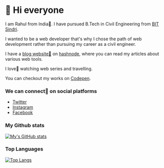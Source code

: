 # 👋 Hi everyone
 
I am Rahul from India🙂. I have pursued B.Tech in Civil Engineering from [BIT Sindri](https://www.bitsindri.ac.in/). 

I wanted to be a web developer that's why I chose the path of web development rather than pursuing my career as a civil engineer.

<!-- I am currently working on a [social network application](https://github.com/Rahulbaran/Sakha). -->

I have a [blog website📝](https://rahulbaran.hashnode.dev/) on [hashnode](https://hashnode.com/), where you can read my articles about various web tools.

I love💛 watching web series and travelling.

 You can checkout my works on [Codepen](https://codepen.io/rahulbaran).

 
 
 
### We can connect🤝 on social platforms

*  [Twitter](https://twitter.com/Rahul9422dev)
*  [Instagram](https://www.instagram.com/rahulkumar109422/)
*  [Facebook](https://www.facebook.com/rahulkumar109422/)


### My Github stats
[![My's GitHub stats](https://github-readme-stats.vercel.app/api?username=rahulbaran&show_icons=true&theme=onedark)](https://github.com/rahulbaran/github-readme-stats)

### Top Languages
[![Top Langs](https://github-readme-stats.vercel.app/api/top-langs/?username=rahulbaran&layout=compact&langs_count=6&hide=c,C++)](https://github.com/anuraghazra/github-readme-stats)
